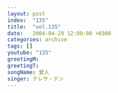 ```yaml
---
layout: post
index:  "135"
title:  "vol.135"
date:   2004-04-29 12:00:00 +0300
categories: archive
tags: []
youtube: "135"
greetingM: 
greetingT: 
songName: 愛人
singer: テレサ・テン
---
```

